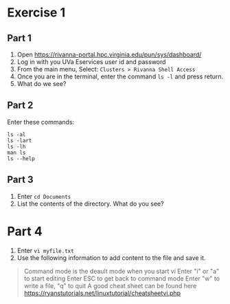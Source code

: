 # Exercise 1

## Part 1

1. Open https://rivanna-portal.hpc.virginia.edu/pun/sys/dashboard/ 
2. Log in with you UVa Eservices user id and password
3. From the main menu, Select: `Clusters > Rivanna Shell Access`
4. Once you are  in the terminal, enter the command `ls -l` and press return.
5. What do we see?

## Part 2

Enter these commands:

```
ls -al
ls -lart
ls -lh
man ls
ls --help
```

## Part 3

1. Enter `cd Documents`
2. List the contents of the directory.  What do you see?

# Part 4

1. Enter `vi myfile.txt`
2. Use the following information to add content to the file and save it. 
> Command mode is the deault mode when you start vi
> Enter "i" or "a" to start editing
>  Enter ESC to get back to command mode
> Enter "w" to write  a file, "q" to quit
> A good cheat sheet can be found here
> https://ryanstutorials.net/linuxtutorial/cheatsheetvi.php 
